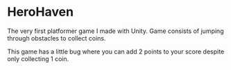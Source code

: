 # HeroHaven
The very first platformer game I made with Unity. Game consists of jumping through obstacles to collect coins. 

This game has a little bug where you can add 2 points to your score despite only collecting 1 coin. 
